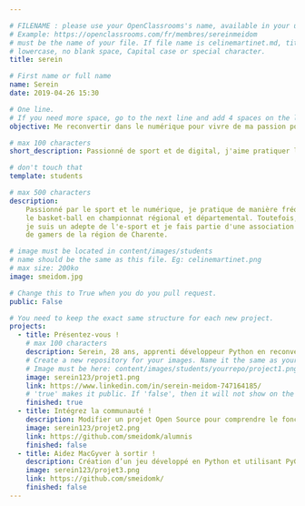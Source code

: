 ```yaml
---

# FILENAME : please use your OpenClassrooms's name, available in your url.
# Example: https://openclassrooms.com/fr/membres/sereinmeidom
# must be the name of your file. If file name is celinemartinet.md, title is celinemartinet.
# lowercase, no blank space, Capital case or special character.
title: serein

# First name or full name
name: Serein
date: 2019-04-26 15:30

# One line.
# If you need more space, go to the next line and add 4 spaces on the left, as in 'description'.
objective: Me reconvertir dans le numérique pour vivre de ma passion pour le digital.

# max 100 characters
short_description: Passionné de sport et de digital, j'aime pratiquer le basketball, le judo et adore voyager.

# don't touch that
template: students

# max 500 characters
description:
    Passionné par le sport et le numérique, je pratique de manière fréquente
    le basket-ball en championnat régional et départemental. Toutefois,
    je suis un adepte de l'e-sport et je fais partie d'une association
    de gamers de la région de Charente.

# image must be located in content/images/students
# name should be the same as this file. Eg: celinemartinet.png
# max size: 200ko
image: smeidom.jpg

# Change this to True when you do you pull request.
public: False

# You need to keep the exact same structure for each new project.
projects:
  - title: Présentez-vous !
    # max 100 characters
    description: Serein, 28 ans, apprenti développeur Python en reconversion.
    # Create a new repository for your images. Name it the same as your nickname and profile picture.
    # Image must be here: content/images/students/yourrepo/project1.png
    image: serein123/projet1.png
    link: https://www.linkedin.com/in/serein-meidom-747164185/
    # 'true' makes it public. If 'false', then it will not show on the website.
    finished: true
  - title: Intégrez la communauté !
    description: Modifier un projet Open Source pour comprendre le fonctionnement de Git, de Github et des pull requests.
    image: serein123/projet2.png
    link: https://github.com/smeidomk/alumnis
    finished: false
  - title: Aidez MacGyver à sortir !
    description: Création d’un jeu développé en Python et utilisant PyGame.
    image: serein123/projet3.png
    link: https://github.com/smeidomk/
    finished: false
---    
```

